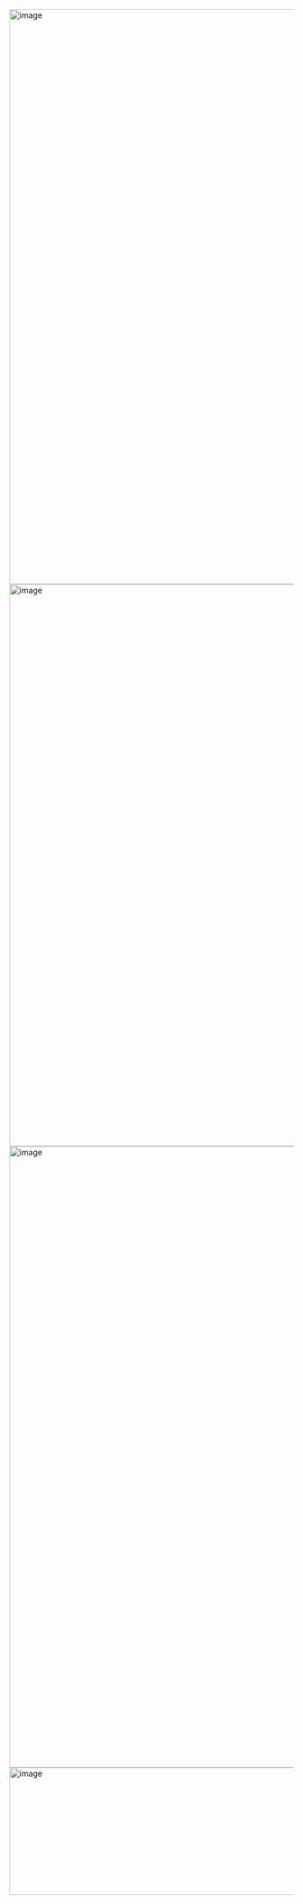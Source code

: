 <img width="1534" height="1020" alt="image" src="https://github.com/user-attachments/assets/a6ce749b-0dfb-4af3-babc-7b1ed89ca895" />

<img width="1103" height="997" alt="image" src="https://github.com/user-attachments/assets/b2298c04-79e6-4a26-95cb-7c74b1e9822d" />

<img width="1382" height="1102" alt="image" src="https://github.com/user-attachments/assets/6b109106-1ae3-408f-9e03-dacdd65f6cd9" />


<img width="1482" height="226" alt="image" src="https://github.com/user-attachments/assets/120c44da-558a-469f-b8c6-0833e7e2b100" />
